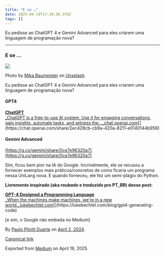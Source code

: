 ```yaml
---
title: "E se …"
date: 2025-04-19T17:39:36.376Z
tags: []
---
```


Eu pedisse ao ChatGPT 4 e Gemini Advanced para eles criarem uma linguagem de programação nova?

* * *

### E se …

![](https://cdn-images-1.medium.com/max/1200/0*xgr23IFzIX7UpoVX)

Photo by [Mika Baumeister](https://unsplash.com/@kommumikation?utm_source=medium&utm_medium=referral) on [Unsplash](https://unsplash.com?utm_source=medium&utm_medium=referral)

Eu pedisse ao ChatGPT 4 e Gemini Advanced para eles criarem uma linguagem de programação nova?

#### GPT4

[**ChatGPT**  
_ChatGPT is a free-to-use AI system. Use it for engaging conversations, gain insights, automate tasks, and witness the…_chat.openai.com](https://chat.openai.com/share/2ec428cb-cb9a-420a-8211-e0140144b956 "https://chat.openai.com/share/2ec428cb-cb9a-420a-8211-e0140144b956")[](https://chat.openai.com/share/2ec428cb-cb9a-420a-8211-e0140144b956)

#### Gemini Advanced

[https://g.co/gemini/share/0ce7e96320a7](https://g.co/gemini/share/0ce7e96320a7)

Sim, ficou bem pior na IA do Google. Incrivelmente, ele se recusou a fornecer exemplos mais práticos/concretos de como ficaria um programa nessa UniLang nova. E quando forneceu, ele fez um semi-plágio do Python.

**Livremente inspirado (aka _roubado_ e _traduzido_ pro PT\_BR) desse post:**

[**GPT-4 Designed a Programming Language**  
_When the machines make machines, we're in a new world._lukebechtel.com](https://lukebechtel.com/blog/gpt4-generating-code "https://lukebechtel.com/blog/gpt4-generating-code")[](https://lukebechtel.com/blog/gpt4-generating-code)

\[e sim, o Google não embeda no Medium\]

By [Paulo Pilotti Duarte](https://medium.com/@paulopilotti) on [April 2, 2024](https://medium.com/p/b6119eddae8e).

[Canonical link](https://medium.com/@paulopilotti/e-se-b6119eddae8e)

Exported from [Medium](https://medium.com) on April 19, 2025.